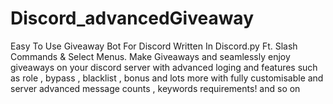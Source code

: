 # Discord_advancedGiveaway
Easy To Use Giveaway Bot For Discord Written In Discord.py  Ft. Slash Commands &amp; Select Menus. Make Giveaways and seamlessly enjoy giveaways on your discord server with advanced loging and features such as role , bypass , blacklist , bonus and lots more with fully customisable and server advanced message counts , keywords requirements! and so on
